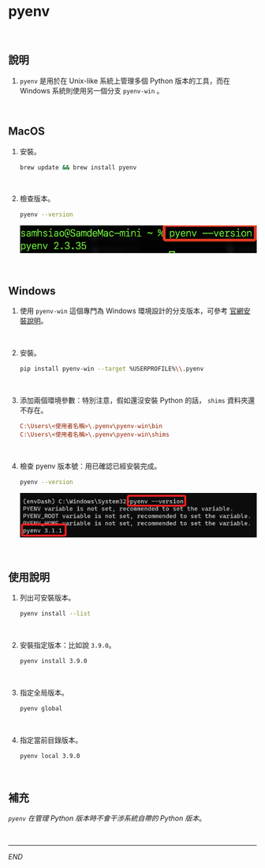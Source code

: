 # pyenv

<br>

## 說明

1. `pyenv` 是用於在 Unix-like 系統上管理多個 Python 版本的工具，而在 Windows 系統則使用另一個分支 `pyenv-win` 。

<br>

##  MacOS

1. 安裝。

    ```bash
    brew update && brew install pyenv
    ```

<br>

2. 檢查版本。

    ```bash
    pyenv --version
    ```

    ![](images/img_19.png)

<br>

##  Windows

1. 使用 `pyenv-win` 這個專門為 Windows 環境設計的分支版本，可參考 [官網安裝說明](https://github.com/pyenv-win/pyenv-win/blob/master/docs/installation.md#python-pip)。

<br>

2. 安裝。

    ```bash
    pip install pyenv-win --target %USERPROFILE%\\.pyenv
    ```

<br>

3. 添加兩個環境參數：特別注意，假如還沒安裝 Python 的話， `shims` 資料夾還不存在。

    ```ini
    C:\Users\<使用者名稱>\.pyenv\pyenv-win\bin
    C:\Users\<使用者名稱>\.pyenv\pyenv-win\shims
    ```

<br>

4. 檢查 pyenv 版本號：用已確認已經安裝完成。

    ```bash
    pyenv --version
    ```

    ![](images/img_18.png)

<br>

## 使用說明

1. 列出可安裝版本。

    ```bash
    pyenv install --list
    ```

<br>

2. 安裝指定版本：比如說 `3.9.0`。

    ```bash
    pyenv install 3.9.0
    ```

<br>

3. 指定全局版本。

    ```bash
    pyenv global
    ```

<br>

4. 指定當前目錄版本。

    ```bash
    pyenv local 3.9.0
    ```

<br>

## 補充

_`pyenv` 在管理 Python 版本時不會干涉系統自帶的 Python 版本_。

<br>

---

_END_